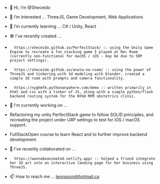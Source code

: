 - 👋 Hi, I’m @Sheceido
- 👀 I’m interested ... ThreeJS, Game Development, Web Applications
- 🌱 I’m currently learning ... C# / Unity, React

- 🛠️ I've recently created ...
-       https://sheceido.github.io/PerfectStack/ :: using the Unity Game Engine to recreate a fun stacking game I played at Rec Room (currently non-functional for macOS / iOS - may be due to SRP project settings).
-       https://sheceido.github.io/anata-no-room/ :: using the power of ThreeJS and tinkering with 3d modeling with blender, created a simple 3d room with prompts and camera functionality.
-       https://nyghmfm.pythonanywhere.com/demo :: written primarily in html and css with a tinker of JS, along with a simple python/flask backend routing system for the NYGH MFM obstetrics clinic.

- 👷 I'm currently working on ...
-  Refactoring my unity PerfectStack game to follow SOLID principles, and recreating the project under URP settings to test for iOS / macOS support.
-  FullStackOpen course to learn React and to further improve backend development.

- 💞️ I’ve recently collaborated on ...
-       https://wannabeanimated.netlify.app/ :: helped a friend integrate her 3d art into an interactive landing page for her business using ThreeJS.
    
- 📫 How to reach me ... leonpoon@hotmail.ca

<!---
Sheceido/Sheceido is a ✨ special ✨ repository because its `README.md` (this file) appears on your GitHub profile.
You can click the Preview link to take a look at your changes.
--->
